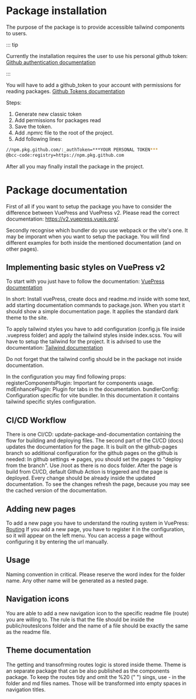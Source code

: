 # Package installation

The purpose of the package is to provide accessible tailwind components to users.

::: tip

Currently the installation requires the user to use his personal github token: [Github authentication documentation](https://docs.github.com/en/packages/working-with-a-github-packages-registry/working-with-the-nuget-registry#authenticating-to-github-packages)

:::

You will have to add a github_token to your account with permissions for reading packages. [Github Tokens documentation](https://github.com/settings/tokens)

Steps:

1. Generate new classic token
2. Add permissions for packages read
3. Save the token.
4. Add .npmrc file to the root of the project.
5. Add following lines:

```bash
//npm.pkg.github.com/:_authToken=***YOUR PERSONAL TOKEN***
@bcc-code:registry=https://npm.pkg.github.com
```

After all you may finally install the package in the project.

# Package documentation

First of all if you want to setup the package you have to consider the difference between VuePress and VuePress v2.
Please read the correct documentation: https://v2.vuepress.vuejs.org/.

Secondly recognise which bundler do you use webpack or the vite's one. It may be imporant when you want to setup the package. You will find different examples for both inside the mentioned documentation (and on other pages).

## Implementing basic styles on VuePress v2

To start with you just have to follow the documentation:
[VuePress documentation](https://v2.vuepress.vuejs.org/guide/getting-started.html#manual-installation)

In short: Install vuePress, create docs and readme.md inside with some text, add starting documentation commands to package.json.
When you start it should show a simple documentation page. It applies the standard dark theme to the site.

To apply tailwind styles you have to add configuration (config.js file inside .vuepress folder) and apply the tailwind styles inside index.scss.
You will have to setup the tailwind for the project. It is advised to use the documentation: [Tailwind documentation](https://tailwindcss.com/)

Do not forget that the tailwind config should be in the package not inside documentation.

In the configuration you may find following props:
registerComponentsPlugin: Important for components usage.
mdEnhancePlugin: Plugin for tabs in the documentation.
bundlerConfig: Configuration specific for vite bundler. In this documentation it contains tailwind specific styles configuration.

## CI/CD Workflow

There is one CI/CD: update-package-and-documentation containing the flow for building and deploying files.
The second part of the CI/CD (docs) updates the documentation for the page.
It is built on the github-pages branch so additional configuration for the github pages on the github is needed:
In github settings => pages, you should set the pages to "deploy from the branch". Use /root as there is no docs folder.
After the page is build from CI/CD, default Github Action is triggered and the page is deployed.
Every change should be already inside the updated documentation. To see the changes refresh the page, because you may see the cached version of the documentation.

## Adding new pages

To add a new page you have to understand the routing system in VuePress: [Routing](https://v2.vuepress.vuejs.org/guide/page.html)
If you add a new page, you have to register it in the configuration, so it will appear on the left menu.
You can access a page without configuring it by entering the url manually.

## Usage

Naming convention in critical. Please reserve the word index for the folder name. Any other name will be generated as a nested page.

## Navigation icons

You are able to add a new navigation icon to the specific readme file (route) you are willing to.
The rule is that the file should be inside the public/routesIcons folder and the name of a file should be exactly the same as the readme file.

## Theme documentation

The getting and transofrming routes logic is stored inside theme. Theme is an separate package that can be also published as the components package.
To keep the routes tidy and omit the %20 (" ") sings, use - in the folder and md files names. Those will be transformed into empty spaces in navigation titles.